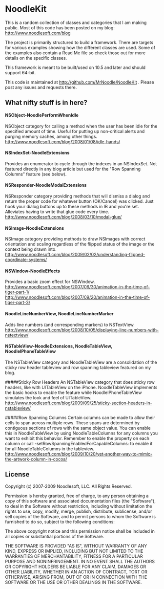 NoodleKit
=========

This is a random collection of classes and categories that I am making public. Most of this code has been posted on my blog: <http://www.noodlesoft.com/blog>

The project is primarily structured to build a framework. There are targets for various examples showing how the different classes are used. Some of the examples also contain a Read Me file so check those out for more details on the specific classes.

This framework is meant to be built/used on 10.5 and later and should support 64-bit.

This code is maintained at <http://github.com/MrNoodle/NoodleKit> . Please post any issues and requests there.

What nifty stuff is in here?
----------------------------

#### NSObject-NoodlePerformWhenIdle  
NSObject category for calling a method when the user has been idle for the specified amount of time. Useful for putting up non-critical alerts and purging memory caches, among other things.  
<http://www.noodlesoft.com/blog/2008/01/08/idle-hands/>

#### NSIndexSet-NoodleExtensions
Provides an enumerator to cycle through the indexes in an NSIndexSet. Not featured directly in any blog article but used for the "Row Spanning Columns" feature (see below).

#### NSResponder-NoodleModalExtensions  
NSResponder category providing methods that will dismiss a dialog and return the proper code for whatever button (OK/Cancel) was clicked. Just hook your dialog buttons up to these methods in IB and you're set. Alleviates having to write that glue code every time.  
<http://www.noodlesoft.com/blog/2008/03/10/modal-glue/>

#### NSImage-NoodleExtensions  
NSImage category providing methods to draw NSImages with correct orientation and scaling regardless of the flipped status of the image or the context being drawn into.  
<http://www.noodlesoft.com/blog/2009/02/02/understanding-flipped-coordinate-systems/>

#### NSWindow-NoodleEffects  
Provides a basic zoom effect for NSWindow.  
<http://www.noodlesoft.com/blog/2007/06/30/animation-in-the-time-of-tiger-part-1/>  
<http://www.noodlesoft.com/blog/2007/09/20/animation-in-the-time-of-tiger-part-3/>

#### NoodleLineNumberView, NoodleLineNumberMarker  
Adds line numbers (and corresponding markers) to NSTextView.  
<http://www.noodlesoft.com/blog/2008/10/05/displaying-line-numbers-with-nstextview/>

#### NSTableView-NoodleExtensions, NoodleTableView, NoodleIPhoneTableView
The NSTableView category and NoodleTableView are a consolidation of the sticky row header tableview
and row spanning tableview featured on my blog.

#####Sticky Row Headers
An NSTableView category that does sticky row headers, like with UITableView on the iPhone. NoodleTableView implements the basic hooks to enable the feature while NoodleIPhoneTableView simulates the look and feel of UITableView.
<http://www.noodlesoft.com/blog/2009/09/25/sticky-section-headers-in-nstableview/>

#####Row Spanning Columns
Certain columns can be made to allow their cells to span across multiple rows. These spans are determined by contiguous sections of rows with the same object value. You can enable this in NoodleTableView by using NoodleTableColumns for any columns you want to exhibit this behavior. Remember to enable the property on each column or call -setRowSpanningEnabledForCapableColumns: to enable it for all NoodleTableColumns in the tableview.
<http://www.noodlesoft.com/blog/2009/10/20/yet-another-way-to-mimic-the-artwork-column-in-cocoa/>


License
-------

Copyright (c) 2007-2009 Noodlesoft, LLC. All Rights Reserved.

Permission is hereby granted, free of charge, to any person
obtaining a copy of this software and associated documentation
files (the "Software"), to deal in the Software without
restriction, including without limitation the rights to use,
copy, modify, merge, publish, distribute, sublicense, and/or sell
copies of the Software, and to permit persons to whom the
Software is furnished to do so, subject to the following
conditions:

The above copyright notice and this permission notice shall be
included in all copies or substantial portions of the Software.

THE SOFTWARE IS PROVIDED "AS IS", WITHOUT WARRANTY OF ANY KIND,
EXPRESS OR IMPLIED, INCLUDING BUT NOT LIMITED TO THE WARRANTIES
OF MERCHANTABILITY, FITNESS FOR A PARTICULAR PURPOSE AND
NONINFRINGEMENT. IN NO EVENT SHALL THE AUTHORS OR COPYRIGHT
HOLDERS BE LIABLE FOR ANY CLAIM, DAMAGES OR OTHER LIABILITY,
WHETHER IN AN ACTION OF CONTRACT, TORT OR OTHERWISE, ARISING
FROM, OUT OF OR IN CONNECTION WITH THE SOFTWARE OR THE USE OR
OTHER DEALINGS IN THE SOFTWARE.
